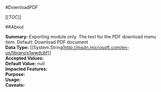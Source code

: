 #DownloadPDF

[[_TOC_]]

##About

**Summary:**  Exporting module only. The text for the PDF download menu item. Default: Download PDF document   
**Data Type:** [[System.String|http://msdn.microsoft.com/en-us/library/s1wwdcbf]]  
**Accepted Values:**   
**Default Value:** null  
**Impacted Features:**   
**Purpose:**   
**Usage:**   
**Caveats:**   

